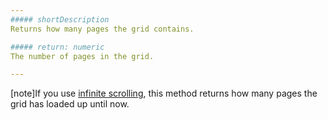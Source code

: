 ```yaml
---
##### shortDescription
Returns how many pages the grid contains.

##### return: numeric
The number of pages in the grid.

---
```

[note]If you use [infinite scrolling](/api-reference/10%20UI%20Widgets/dxDataGrid/1%20Configuration/scrolling/mode.md '/Documentation/ApiReference/UI_Widgets/dxDataGrid/Configuration/scrolling/#mode'), this method returns how many pages the grid has loaded up until now.